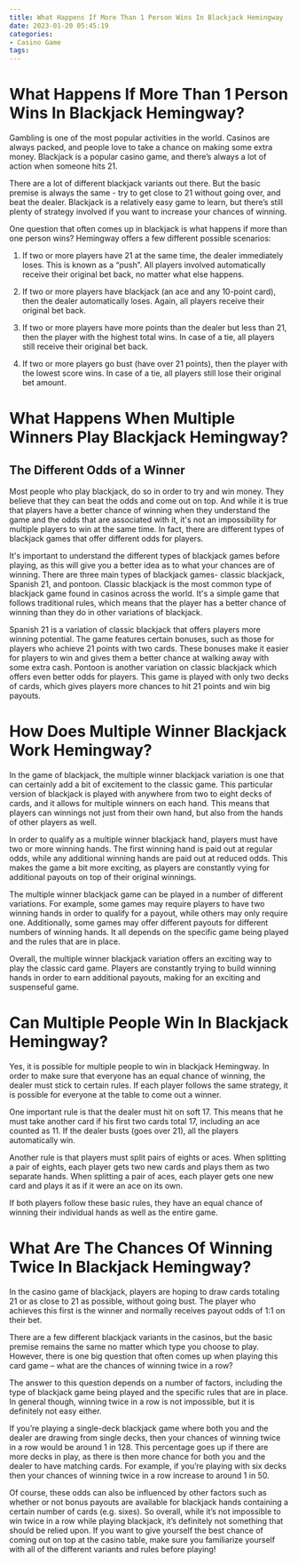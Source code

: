 ```yaml
---
title: What Happens If More Than 1 Person Wins In Blackjack Hemingway
date: 2023-01-20 05:45:19
categories:
- Casino Game
tags:
---
```



#  What Happens If More Than 1 Person Wins In Blackjack Hemingway?

Gambling is one of the most popular activities in the world. Casinos are always packed, and people love to take a chance on making some extra money. Blackjack is a popular casino game, and there’s always a lot of action when someone hits 21.

There are a lot of different blackjack variants out there. But the basic premise is always the same - try to get close to 21 without going over, and beat the dealer. Blackjack is a relatively easy game to learn, but there’s still plenty of strategy involved if you want to increase your chances of winning.

One question that often comes up in blackjack is what happens if more than one person wins? Hemingway offers a few different possible scenarios:

1) If two or more players have 21 at the same time, the dealer immediately loses. This is known as a “push”. All players involved automatically receive their original bet back, no matter what else happens.

2) If two or more players have blackjack (an ace and any 10-point card), then the dealer automatically loses. Again, all players receive their original bet back.

3) If two or more players have more points than the dealer but less than 21, then the player with the highest total wins. In case of a tie, all players still receive their original bet back.

4) If two or more players go bust (have over 21 points), then the player with the lowest score wins. In case of a tie, all players still lose their original bet amount.

#  What Happens When Multiple Winners Play Blackjack Hemingway?

## The Different Odds of a Winner

Most people who play blackjack, do so in order to try and win money. They believe that they can beat the odds and come out on top. And while it is true that players have a better chance of winning when they understand the game and the odds that are associated with it, it's not an impossibility for multiple players to win at the same time. In fact, there are different types of blackjack games that offer different odds for players.

It's important to understand the different types of blackjack games before playing, as this will give you a better idea as to what your chances are of winning. There are three main types of blackjack games- classic blackjack, Spanish 21, and pontoon. Classic blackjack is the most common type of blackjack game found in casinos across the world. It's a simple game that follows traditional rules, which means that the player has a better chance of winning than they do in other variations of blackjack.

Spanish 21 is a variation of classic blackjack that offers players more winning potential. The game features certain bonuses, such as those for players who achieve 21 points with two cards. These bonuses make it easier for players to win and gives them a better chance at walking away with some extra cash. Pontoon is another variation on classic blackjack which offers even better odds for players. This game is played with only two decks of cards, which gives players more chances to hit 21 points and win big payouts.

#  How Does Multiple Winner Blackjack Work Hemingway?

In the game of blackjack, the multiple winner blackjack variation is one that can certainly add a bit of excitement to the classic game. This particular version of blackjack is played with anywhere from two to eight decks of cards, and it allows for multiple winners on each hand. This means that players can winnings not just from their own hand, but also from the hands of other players as well.

In order to qualify as a multiple winner blackjack hand, players must have two or more winning hands. The first winning hand is paid out at regular odds, while any additional winning hands are paid out at reduced odds. This makes the game a bit more exciting, as players are constantly vying for additional payouts on top of their original winnings.

The multiple winner blackjack game can be played in a number of different variations. For example, some games may require players to have two winning hands in order to qualify for a payout, while others may only require one. Additionally, some games may offer different payouts for different numbers of winning hands. It all depends on the specific game being played and the rules that are in place.

Overall, the multiple winner blackjack variation offers an exciting way to play the classic card game. Players are constantly trying to build winning hands in order to earn additional payouts, making for an exciting and suspenseful game.

#  Can Multiple People Win In Blackjack Hemingway?

Yes, it is possible for multiple people to win in blackjack Hemingway. In order to make sure that everyone has an equal chance of winning, the dealer must stick to certain rules. If each player follows the same strategy, it is possible for everyone at the table to come out a winner.

One important rule is that the dealer must hit on soft 17. This means that he must take another card if his first two cards total 17, including an ace counted as 11. If the dealer busts (goes over 21), all the players automatically win.

Another rule is that players must split pairs of eights or aces. When splitting a pair of eights, each player gets two new cards and plays them as two separate hands. When splitting a pair of aces, each player gets one new card and plays it as if it were an ace on its own.

If both players follow these basic rules, they have an equal chance of winning their individual hands as well as the entire game.

#  What Are The Chances Of Winning Twice In Blackjack Hemingway?

In the casino game of blackjack, players are hoping to draw cards totaling 21 or as close to 21 as possible, without going bust. The player who achieves this first is the winner and normally receives payout odds of 1:1 on their bet.

There are a few different blackjack variants in the casinos, but the basic premise remains the same no matter which type you choose to play. However, there is one big question that often comes up when playing this card game – what are the chances of winning twice in a row?

The answer to this question depends on a number of factors, including the type of blackjack game being played and the specific rules that are in place. In general though, winning twice in a row is not impossible, but it is definitely not easy either.

If you’re playing a single-deck blackjack game where both you and the dealer are drawing from single decks, then your chances of winning twice in a row would be around 1 in 128. This percentage goes up if there are more decks in play, as there is then more chance for both you and the dealer to have matching cards. For example, if you’re playing with six decks then your chances of winning twice in a row increase to around 1 in 50.

Of course, these odds can also be influenced by other factors such as whether or not bonus payouts are available for blackjack hands containing a certain number of cards (e.g. sixes). So overall, while it’s not impossible to win twice in a row while playing blackjack, it’s definitely not something that should be relied upon. If you want to give yourself the best chance of coming out on top at the casino table, make sure you familiarize yourself with all of the different variants and rules before playing!